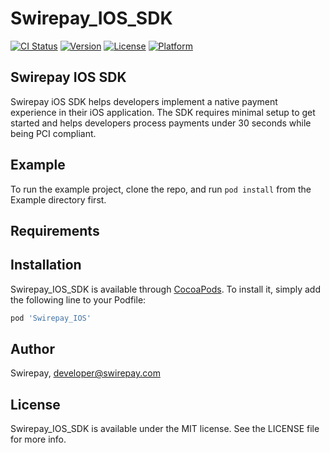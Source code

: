 # Swirepay_IOS_SDK

[![CI Status](https://img.shields.io/travis/swirepay/Swirepay_IOS_SDK.svg?style=flat)](https://travis-ci.org/swirepay/Swirepay_IOS_SDK)
[![Version](https://img.shields.io/cocoapods/v/Swirepay_IOS_SDK.svg?style=flat)](https://cocoapods.org/pods/Swirepay_IOS_SDK)
[![License](https://img.shields.io/cocoapods/l/Swirepay_IOS_SDK.svg?style=flat)](https://cocoapods.org/pods/Swirepay_IOS_SDK)
[![Platform](https://img.shields.io/cocoapods/p/Swirepay_IOS_SDK.svg?style=flat)](https://cocoapods.org/pods/Swirepay_IOS_SDK)

## Swirepay IOS SDK

Swirepay iOS SDK helps developers implement a native payment experience in their iOS application. The SDK requires minimal setup to get started and helps developers process payments under 30 seconds while being PCI compliant.

## Example

To run the example project, clone the repo, and run `pod install` from the Example directory first.

## Requirements

## Installation

Swirepay_IOS_SDK is available through [CocoaPods](https://cocoapods.org). To install
it, simply add the following line to your Podfile:

```ruby
pod 'Swirepay_IOS'
```

## Author

Swirepay, developer@swirepay.com

## License

Swirepay_IOS_SDK is available under the MIT license. See the LICENSE file for more info.
